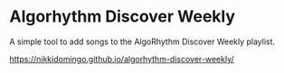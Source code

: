 # Algorhythm Discover Weekly

A simple tool to add songs to the AlgoRhythm Discover Weekly playlist.

https://nikkidomingo.github.io/algorhythm-discover-weekly/